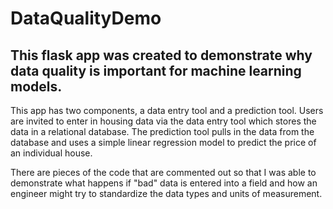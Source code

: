 # DataQualityDemo

## This flask app was created to demonstrate why data quality is important for machine learning models. 

This app has two components, a data entry tool and a prediction tool. Users are invited to enter in housing data via the data entry tool which stores the data in a relational database. The prediction tool pulls in the data from the database and uses a simple linear regression model to predict the price of an individual house.

There are pieces of the code that are commented out so that I was able to demonstrate what happens if "bad" data is entered into a field and how an engineer might try to standardize the data types and units of measurement.

